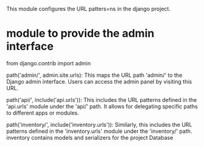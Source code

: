 
This module configures the URL patters=ns in the django project.


# module to provide the admin interface 
from django.contrib import admin

path('admin/', admin.site.urls): This maps the URL path 'admin/' to the Django admin interface. Users can access the admin panel by visiting this URL.

path('api/', include('api.urls')): This includes the URL patterns defined in the 'api.urls' module under the 'api/' path. It allows for delegating specific paths to different apps or modules.

path('inventory/', include('inventory.urls')): Similarly, this includes the URL patterns defined in the 'inventory.urls' module under the 'inventory/' path.
                                                inventory contains models and serializers for the project Database 
                                                
